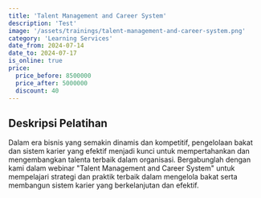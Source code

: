 ```yaml
---
title: 'Talent Management and Career System'
description: 'Test'
image: '/assets/trainings/talent-management-and-career-system.png'
category: 'Learning Services'
date_from: 2024-07-14
date_to: 2024-07-17
is_online: true
price: 
  price_before: 8500000
  price_after: 5000000
  discount: 40
---
```


## Deskripsi Pelatihan
Dalam era bisnis yang semakin dinamis dan kompetitif, pengelolaan bakat dan sistem karier yang efektif menjadi kunci untuk mempertahankan dan mengembangkan talenta terbaik dalam organisasi. Bergabunglah dengan kami dalam webinar "Talent Management and Career System" untuk mempelajari strategi dan praktik terbaik dalam mengelola bakat serta membangun sistem karier yang berkelanjutan dan efektif.